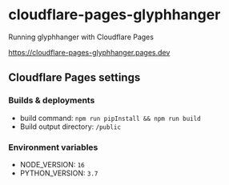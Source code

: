 # cloudflare-pages-glyphhanger
Running glyphhanger with Cloudflare Pages

https://cloudflare-pages-glyphhanger.pages.dev


## Cloudflare Pages settings

### Builds & deployments

- build command: `npm run pipInstall && npm run build`
- Build output directory: `/public`

### Environment variables

- NODE_VERSION: `16`
- PYTHON_VERSION: `3.7`
